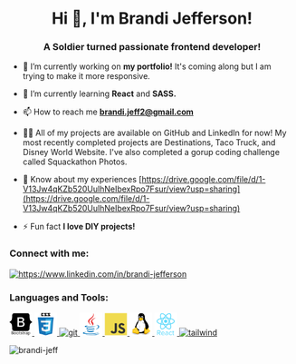 <h1 align="center">Hi 👋, I'm Brandi Jefferson!</h1>
<h3 align="center">A Soldier turned passionate frontend developer!</h3>

- 🔭 I’m currently working on **my portfolio!** It's coming along but I am trying to make it more responsive.

- 🌱 I’m currently learning **React** and **SASS.** 

- 📫 How to reach me **brandi.jeff2@gmail.com**

- 👨‍💻 All of my projects are available on GitHub and LinkedIn for now! My most recently completed projects are Destinations, Taco Truck, and Disney World Website. I've also completed a gorup coding challenge called Squackathon Photos.

- 📄 Know about my experiences [https://drive.google.com/file/d/1-V13Jw4qKZb520UulhNeIbexRpo7Fsur/view?usp=sharing](https://drive.google.com/file/d/1-V13Jw4qKZb520UulhNeIbexRpo7Fsur/view?usp=sharing)

- ⚡ Fun fact **I love DIY projects!**

<h3 align="left">Connect with me:</h3>
<p align="left">
<a href="https://linkedin.com/in/https://www.linkedin.com/in/brandi-jefferson" target="blank"><img align="center" src="https://raw.githubusercontent.com/rahuldkjain/github-profile-readme-generator/master/src/images/icons/Social/linked-in-alt.svg" alt="https://www.linkedin.com/in/brandi-jefferson" height="30" width="40" /></a>
</p>

<h3 align="left">Languages and Tools:</h3>
<p align="left"> <a href="https://getbootstrap.com" target="_blank" rel="noreferrer"> <img src="https://raw.githubusercontent.com/devicons/devicon/master/icons/bootstrap/bootstrap-plain-wordmark.svg" alt="bootstrap" width="40" height="40"/> </a> <a href="https://www.w3schools.com/css/" target="_blank" rel="noreferrer"> <img src="https://raw.githubusercontent.com/devicons/devicon/master/icons/css3/css3-original-wordmark.svg" alt="css3" width="40" height="40"/> </a> <a href="https://git-scm.com/" target="_blank" rel="noreferrer"> <img src="https://www.vectorlogo.zone/logos/git-scm/git-scm-icon.svg" alt="git" width="40" height="40"/> </a> <a href="https://www.java.com" target="_blank" rel="noreferrer"> <img src="https://raw.githubusercontent.com/devicons/devicon/master/icons/java/java-original.svg" alt="java" width="40" height="40"/> </a> <a href="https://developer.mozilla.org/en-US/docs/Web/JavaScript" target="_blank" rel="noreferrer"> <img src="https://raw.githubusercontent.com/devicons/devicon/master/icons/javascript/javascript-original.svg" alt="javascript" width="40" height="40"/> </a> <a href="https://www.linux.org/" target="_blank" rel="noreferrer"> <img src="https://raw.githubusercontent.com/devicons/devicon/master/icons/linux/linux-original.svg" alt="linux" width="40" height="40"/> </a> <a href="https://reactjs.org/" target="_blank" rel="noreferrer"> <img src="https://raw.githubusercontent.com/devicons/devicon/master/icons/react/react-original-wordmark.svg" alt="react" width="40" height="40"/> </a> <a href="https://tailwindcss.com/" target="_blank" rel="noreferrer"> <img src="https://www.vectorlogo.zone/logos/tailwindcss/tailwindcss-icon.svg" alt="tailwind" width="40" height="40"/> </a> </p>

<p><img align="left" src="https://github-readme-stats.vercel.app/api/top-langs?username=brandi-jeff&show_icons=true&locale=en&layout=compact" alt="brandi-jeff" /></p>


